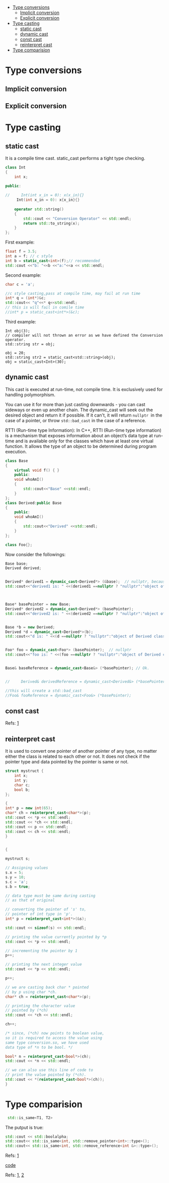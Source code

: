 - [Type conversions](#type-conversions)
  * [Implicit conversion](#implicit-conversion)
  * [Explicit conversion](#explicit-conversion)
- [Type casting](#type-casting)
  * [static cast](#static-cast)
  * [dynamic cast](#dynamic-cast)
  * [const cast](#const-cast)
  * [reinterpret cast](#reinterpret-cast)
- [Type comparision](#type-comparision)



# Type conversions
## Implicit conversion

## Explicit conversion


# Type casting

## static cast
It is a compile time cast. static_cast performs a tight type checking.  

```cpp
class Int 
{ 
    int x; 
  
public:

//     Int(int x_in = 0): x(x_in){}
     Int(int x_in = 0): x{x_in}{}
 
    operator std::string() 
    { 
        std::cout << "Conversion Operator" << std::endl; 
        return std::to_string(x); 
    } 
}; 
```


First example:
```cpp
float f = 3.5; 
int a = f; // c style 
int b = static_cast<int>(f);// recommended
std::cout <<"b: "<<b <<"a:"<<a << std::endl;
```

Second example:
```cpp
char c = 'a'; 

//c style casting,pass at compile time, may fail at run time 
int* q = (int*)&c;
std::cout<< "q"<<* q<<std::endl;
// this is will fail in comile time
//int* p = static_cast<int*>(&c);
```

Third example:
```cppp
Int obj(3);
// compiler will not thrown an error as we have defined the Conversion operator.
std::string str = obj; 

obj = 20; 
std::string str2 = static_cast<std::string>(obj); 
obj = static_cast<Int>(30); 
```
    

## dynamic cast
This cast is executed at run-time, not compile time. It is exclusively used for handling polymorphism.

You can use it for more than just casting downwards - you can cast sideways or even up another chain. The dynamic_cast will seek out the desired object and return it if possible. If it can't, it will return `nullptr `in the case of a pointer, or throw `std::bad_cast` in the case of a reference.

RTTI (Run-time type Information): In C++, RTTI (Run-time type information) is a mechanism that exposes information about an object’s data type at run-time and is available only for the classes which have at least one virtual function. It allows the type of an object to be determined during program execution.


```cpp
class Base
{
	virtual void f() { }
	public:
	void whoAmI()
	{
		std::cout<<"Base" <<std::endl;
	}
};
class Derived:public Base
{
	public:
	void whoAmI()
	{
		std::cout<<"Derived" <<std::endl;
	}
};

class Foo{};
```

Now consider the followings:

```cpp
Base base;
Derived derived;


Derived* derived1 = dynamic_cast<Derived*> (&base);  // nullptr, because 'base' is not a 'derived'
std::cout<<"derived1 is: " <<(derived1 ==nullptr ? "nullptr":"object of Derived class")<<std::endl;



Base* basePointer = new Base;
Derived* derived2 = dynamic_cast<Derived*> (basePointer); 
std::cout<<"derived2 is: " <<(derived2 ==nullptr ? "nullptr":"object of Derived class")<<std::endl;


Base *b = new Derived; 
Derived *d = dynamic_cast<Derived*>(b);
std::cout<<"d is: " <<(d ==nullptr ? "nullptr":"object of Derived class")<<std::endl;


Foo* foo = dynamic_cast<Foo*> (basePointer);  // nullptr
std::cout<<"foo is: " <<(foo ==nullptr ? "nullptr":"object of Derived class")<<std::endl;


Base& baseReference = dynamic_cast<Base&> (*basePointer); // Ok.


//     Derived& derivedReference = dynamic_cast<Derived&> (*basePointer); // Ok.

//this will create a std::bad_cast
//Foo& fooReference = dynamic_cast<Foo&> (*basePointer);

```

## const cast

Refs: [1](//https://www.geeksforgeeks.org/const_cast-in-c-type-casting-operators/)

## reinterpret cast

It is used to convert one pointer of another pointer of any type, no matter either the class is related to each other or not. It does not check if the pointer type and data pointed by the pointer is same or not.


```cpp
struct mystruct { 
    int x; 
    int y; 
    char c; 
    bool b; 
}; 

{
int* p = new int(65); 
char* ch = reinterpret_cast<char*>(p); 
std::cout << *p << std::endl; 
std::cout << *ch << std::endl; 
std::cout << p << std::endl; 
std::cout << ch << std::endl;
}


{

mystruct s; 

// Assigning values 
s.x = 5; 
s.y = 10; 
s.c = 'a'; 
s.b = true; 

// data type must be same during casting 
// as that of original 

// converting the pointer of 's' to, 
// pointer of int type in 'p'. 
int* p = reinterpret_cast<int*>(&s); 

std::cout << sizeof(s) << std::endl; 

// printing the value currently pointed by *p 
std::cout << *p << std::endl; 

// incrementing the pointer by 1 
p++; 

// printing the next integer value 
std::cout << *p << std::endl; 

p++; 

// we are casting back char * pointed 
// by p using char *ch. 
char* ch = reinterpret_cast<char*>(p); 

// printing the character value 
// pointed by (*ch) 
std::cout << *ch << std::endl; 

ch++; 

/* since, (*ch) now points to boolean value, 
so it is required to access the value using  
same type conversion.so, we have used  
data type of *n to be bool. */

bool* n = reinterpret_cast<bool*>(ch); 
std::cout << *n << std::endl; 

// we can also use this line of code to 
// print the value pointed by (*ch). 
std::cout << *(reinterpret_cast<bool*>(ch));
}
```


# Type comparision
```cpp
 std::is_same<T1, T2>
 ```
The putput is true:
```cpp
std::cout << std::boolalpha;
std::cout<< std::is_same<int, std::remove_pointer<int>::type>();
std::cout<< std::is_same<int, std::remove_reference<int &>::type>();
```
Refs: [1](https://en.cppreference.com/w/cpp/types/remove_pointer)


[code](../src/cast.cpp)


Refs: [1](https://www.cplusplus.com/doc/tutorial/typecasting/), [2](https://www.geeksforgeeks.org/const_cast-in-c-type-casting-operators/)
